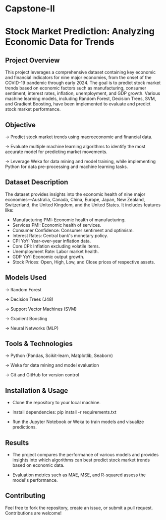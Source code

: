 # Capstone-II

# Stock Market Prediction: Analyzing Economic Data for Trends

## Project Overview

This project leverages a comprehensive dataset containing key economic and financial indicators for nine major economies, from the onset of the COVID-19 pandemic through early 2024. The goal is to predict stock market trends based on economic factors such as manufacturing, consumer sentiment, interest rates, inflation, unemployment, and GDP growth. Various machine learning models, including Random Forest, Decision Trees, SVM, and Gradient Boosting, have been implemented to evaluate and predict stock market performance.

## Objective

-> Predict stock market trends using macroeconomic and financial data.

-> Evaluate multiple machine learning algorithms to identify the most accurate model for predicting market movements.

-> Leverage Weka for data mining and model training, while implementing Python for data pre-processing and machine learning tasks.

## Dataset Description

The dataset provides insights into the economic health of nine major economies—Australia, Canada, China, Europe, Japan, New Zealand, Switzerland, the United Kingdom, and the United States. It includes features like:

- Manufacturing PMI: Economic health of manufacturing.
- Services PMI: Economic health of services.
- Consumer Confidence: Consumer sentiment and optimism.
- Interest Rates: Central bank's monetary policy.
- CPI YoY: Year-over-year inflation data.
- Core CPI: Inflation excluding volatile items.
- Unemployment Rate: Labor market health.
- GDP YoY: Economic output growth.
- Stock Prices: Open, High, Low, and Close prices of respective assets.

## Models Used

-> Random Forest

-> Decision Trees (J48)

-> Support Vector Machines (SVM)

-> Gradient Boosting

-> Neural Networks (MLP)

## Tools & Technologies

-> Python (Pandas, Scikit-learn, Matplotlib, Seaborn)

-> Weka for data mining and model evaluation

-> Git and GitHub for version control

## Installation & Usage

- Clone the repository to your local machine.

- Install dependencies:
pip install -r requirements.txt

- Run the Jupyter Notebook or Weka to train models and visualize predictions.

## Results
- The project compares the performance of various models and provides insights into which algorithms can best predict stock market trends based on economic data. 

- Evaluation metrics such as MAE, MSE, and R-squared assess the model's performance.

## Contributing
Feel free to fork the repository, create an issue, or submit a pull request. Contributions are welcome!
